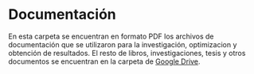# Documentación

En esta carpeta se encuentran en formato PDF los archivos de documentación que se utilizaron para la investigación, optimizacion y obtención de resultados.
El resto de libros, investigaciones, tesis y otros documentos se encuentran en la carpeta de [Google Drive](https://drive.google.com/drive/folders/1RPtuFDLAzQxeFY3Tzz4o4T5q7xQjW3tY?usp=sharing).
